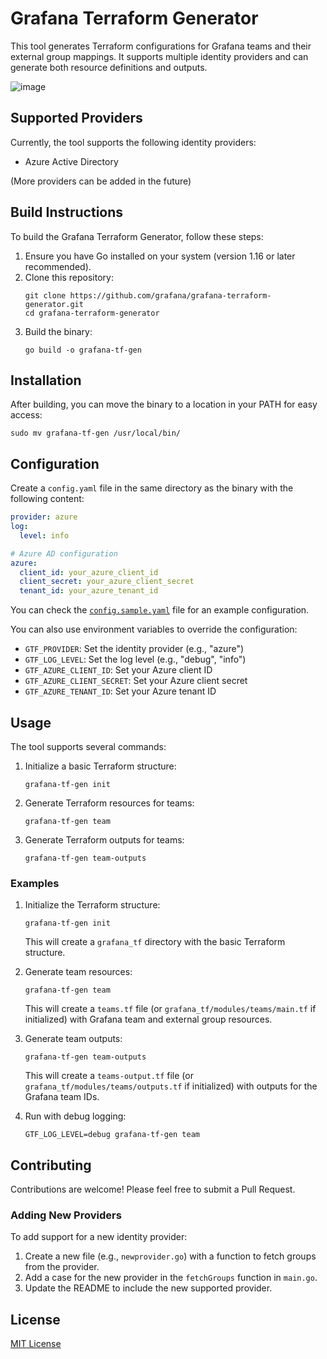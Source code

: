 # Grafana Terraform Generator

This tool generates Terraform configurations for Grafana teams and their external group mappings. It supports multiple identity providers and can generate both resource definitions and outputs.

![image](https://github.com/user-attachments/assets/3740ad5d-f11c-42a4-8abe-f336e8ed83a1)

## Supported Providers

Currently, the tool supports the following identity providers:

- Azure Active Directory

(More providers can be added in the future)

## Build Instructions

To build the Grafana Terraform Generator, follow these steps:

1. Ensure you have Go installed on your system (version 1.16 or later recommended).
2. Clone this repository:
   ```
   git clone https://github.com/grafana/grafana-terraform-generator.git
   cd grafana-terraform-generator
   ```
3. Build the binary:
   ```
   go build -o grafana-tf-gen
   ```

## Installation

After building, you can move the binary to a location in your PATH for easy access:

```
sudo mv grafana-tf-gen /usr/local/bin/
```

## Configuration

Create a `config.yaml` file in the same directory as the binary with the following content:

```yaml
provider: azure
log:
  level: info

# Azure AD configuration
azure:
  client_id: your_azure_client_id
  client_secret: your_azure_client_secret
  tenant_id: your_azure_tenant_id
```

You can check the [`config.sample.yaml`](config.sample.yaml) file for an example configuration.

You can also use environment variables to override the configuration:

- `GTF_PROVIDER`: Set the identity provider (e.g., "azure")
- `GTF_LOG_LEVEL`: Set the log level (e.g., "debug", "info")
- `GTF_AZURE_CLIENT_ID`: Set your Azure client ID
- `GTF_AZURE_CLIENT_SECRET`: Set your Azure client secret
- `GTF_AZURE_TENANT_ID`: Set your Azure tenant ID

## Usage

The tool supports several commands:

1. Initialize a basic Terraform structure:
   ```
   grafana-tf-gen init
   ```

2. Generate Terraform resources for teams:
   ```
   grafana-tf-gen team
   ```

3. Generate Terraform outputs for teams:
   ```
   grafana-tf-gen team-outputs
   ```

### Examples

1. Initialize the Terraform structure:
   ```
   grafana-tf-gen init
   ```
   This will create a `grafana_tf` directory with the basic Terraform structure.

2. Generate team resources:
   ```
   grafana-tf-gen team
   ```
   This will create a `teams.tf` file (or `grafana_tf/modules/teams/main.tf` if initialized) with Grafana team and external group resources.

3. Generate team outputs:
   ```
   grafana-tf-gen team-outputs
   ```
   This will create a `teams-output.tf` file (or `grafana_tf/modules/teams/outputs.tf` if initialized) with outputs for the Grafana team IDs.

4. Run with debug logging:
   ```
   GTF_LOG_LEVEL=debug grafana-tf-gen team
   ```

## Contributing

Contributions are welcome! Please feel free to submit a Pull Request.

### Adding New Providers

To add support for a new identity provider:

1. Create a new file (e.g., `newprovider.go`) with a function to fetch groups from the provider.
2. Add a case for the new provider in the `fetchGroups` function in `main.go`.
3. Update the README to include the new supported provider.


## License

[MIT License](LICENSE)
